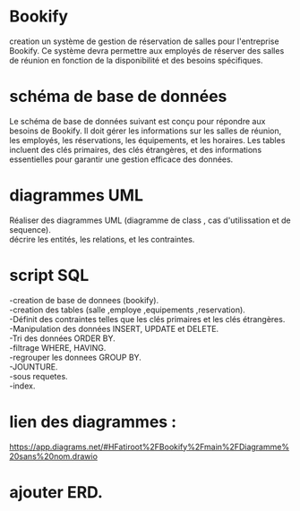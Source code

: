 #    Bookify
creation un système de gestion de réservation de salles pour l'entreprise Bookify. Ce système devra permettre aux employés de réserver des salles de réunion en fonction de la disponibilité et des besoins spécifiques.


#   schéma de base de données
Le schéma de base de données suivant est conçu pour répondre aux besoins de Bookify. Il doit gérer les informations sur les salles de réunion, les employés, les réservations, les équipements, et les horaires. Les tables incluent des clés primaires, des clés étrangères, et des informations essentielles pour garantir une gestion efficace des données.


#   diagrammes UML 
Réaliser des diagrammes UML (diagramme de class , cas d'utilissation et de sequence).                                                                                                                                                                                            
décrire les entités, les relations, et les contraintes.


# script SQL 
-creation de base de donnees (bookify).                                                                                                                                                                                                                                          
-creation des tables (salle ,employe ,equipements ,reservation).                                                                                                                                                                                                                 
-Définit des contraintes telles que les clés primaires et les clés étrangères.                                                                                                                                                                                                   
-Manipulation des données INSERT, UPDATE et DELETE.                                                                                                                                                                                                                              
-Tri des données ORDER BY.                                                                                                                                                                                                                                                       
-filtrage WHERE, HAVING.                                                                                                                                                                                                                                                         
-regrouper les donnees GROUP BY.                                                                                                                                                                                                                                                 
-JOUNTURE.                                                                                                                                                                                                                                                                       
-sous requetes.                                                                                                                                                                                                                                                                  
-index.                                                                                                                                                                                                                                                                        



# lien des diagrammes :
https://app.diagrams.net/#HFatiroot%2FBookify%2Fmain%2FDiagramme%20sans%20nom.drawio





#    	ajouter ERD.


​
